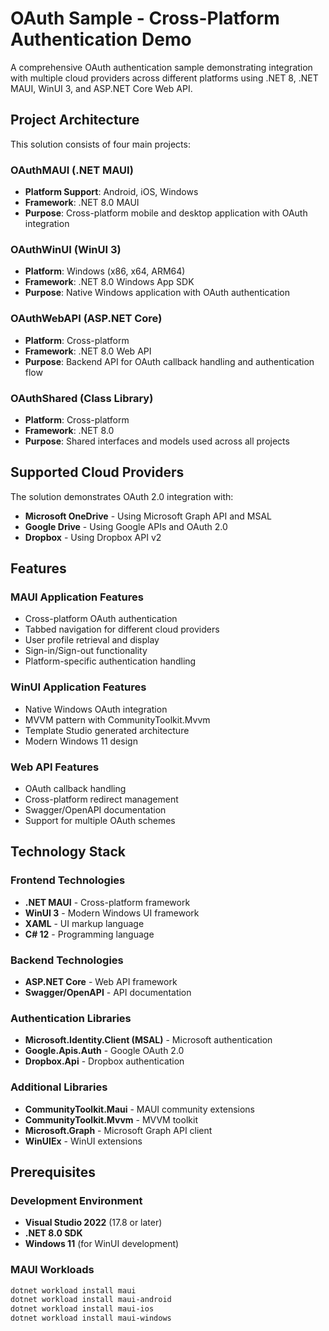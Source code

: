 # OAuth Sample - Cross-Platform Authentication Demo

A comprehensive OAuth authentication sample demonstrating integration with multiple cloud providers across different platforms using .NET 8, .NET MAUI, WinUI 3, and ASP.NET Core Web API.

## Project Architecture

This solution consists of four main projects:

### OAuthMAUI (.NET MAUI)
- **Platform Support**: Android, iOS, Windows
- **Framework**: .NET 8.0 MAUI
- **Purpose**: Cross-platform mobile and desktop application with OAuth integration

### OAuthWinUI (WinUI 3)
- **Platform**: Windows (x86, x64, ARM64)
- **Framework**: .NET 8.0 Windows App SDK
- **Purpose**: Native Windows application with OAuth authentication

### OAuthWebAPI (ASP.NET Core)
- **Platform**: Cross-platform
- **Framework**: .NET 8.0 Web API
- **Purpose**: Backend API for OAuth callback handling and authentication flow

### OAuthShared (Class Library)
- **Platform**: Cross-platform
- **Framework**: .NET 8.0
- **Purpose**: Shared interfaces and models used across all projects

## Supported Cloud Providers

The solution demonstrates OAuth 2.0 integration with:

- **Microsoft OneDrive** - Using Microsoft Graph API and MSAL
- **Google Drive** - Using Google APIs and OAuth 2.0
- **Dropbox** - Using Dropbox API v2

## Features

### MAUI Application Features
- Cross-platform OAuth authentication
- Tabbed navigation for different cloud providers
- User profile retrieval and display
- Sign-in/Sign-out functionality
- Platform-specific authentication handling

### WinUI Application Features
- Native Windows OAuth integration
- MVVM pattern with CommunityToolkit.Mvvm
- Template Studio generated architecture
- Modern Windows 11 design

### Web API Features
- OAuth callback handling
- Cross-platform redirect management
- Swagger/OpenAPI documentation
- Support for multiple OAuth schemes

## Technology Stack

### Frontend Technologies
- **.NET MAUI** - Cross-platform framework
- **WinUI 3** - Modern Windows UI framework
- **XAML** - UI markup language
- **C# 12** - Programming language

### Backend Technologies
- **ASP.NET Core** - Web API framework
- **Swagger/OpenAPI** - API documentation

### Authentication Libraries
- **Microsoft.Identity.Client (MSAL)** - Microsoft authentication
- **Google.Apis.Auth** - Google OAuth 2.0
- **Dropbox.Api** - Dropbox authentication

### Additional Libraries
- **CommunityToolkit.Maui** - MAUI community extensions
- **CommunityToolkit.Mvvm** - MVVM toolkit
- **Microsoft.Graph** - Microsoft Graph API client
- **WinUIEx** - WinUI extensions

## Prerequisites

### Development Environment
- **Visual Studio 2022** (17.8 or later)
- **.NET 8.0 SDK**
- **Windows 11** (for WinUI development)

### MAUI Workloads
```bash
dotnet workload install maui
dotnet workload install maui-android
dotnet workload install maui-ios
dotnet workload install maui-windows
